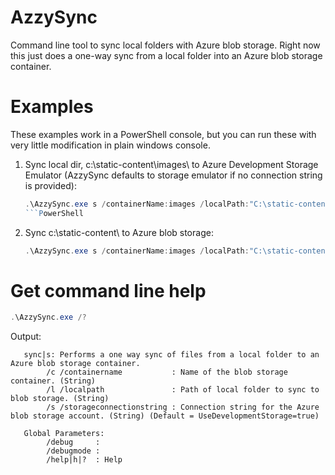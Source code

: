 AzzySync
========

Command line tool to sync local folders with Azure blob storage. Right now this just does a one-way sync from a local folder into an Azure blob storage container.


Examples
========

These examples work in a PowerShell console, but you can run these with very little modification in plain windows console.

 1. Sync local dir, c:\static-content\images\ to Azure Development Storage Emulator (AzzySync defaults to storage emulator if no connection string is provided): 
    
    ```PowerShell
    .\AzzySync.exe s /containerName:images /localPath:"C:\static-content\images\"
    ```PowerShell

 2. Sync c:\static-content\ to Azure blob storage: 
    
    ```PowerShell
    .\AzzySync.exe s /containerName:images /localPath:"C:\static-content\images\" /
    ```

Get command line help
========
```PowerShell
.\AzzySync.exe /?
```

Output: 
```
   sync|s: Performs a one way sync of files from a local folder to an Azure blob storage container.
        /c /containername           : Name of the blob storage container. (String)
        /l /localpath               : Path of local folder to sync to blob storage. (String)
        /s /storageconnectionstring : Connection string for the Azure blob storage account. (String) (Default = UseDevelopmentStorage=true)

   Global Parameters:
        /debug     :
        /debugmode :
        /help|h|?  : Help
```